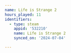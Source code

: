 ```yaml
---
name: Life is Strange 2
hours_played: 11
identifiers:
  - type: steam
    appid: '532210'
    name: Life is Strange 2
    synced_on: '2024-07-04'

---
```

